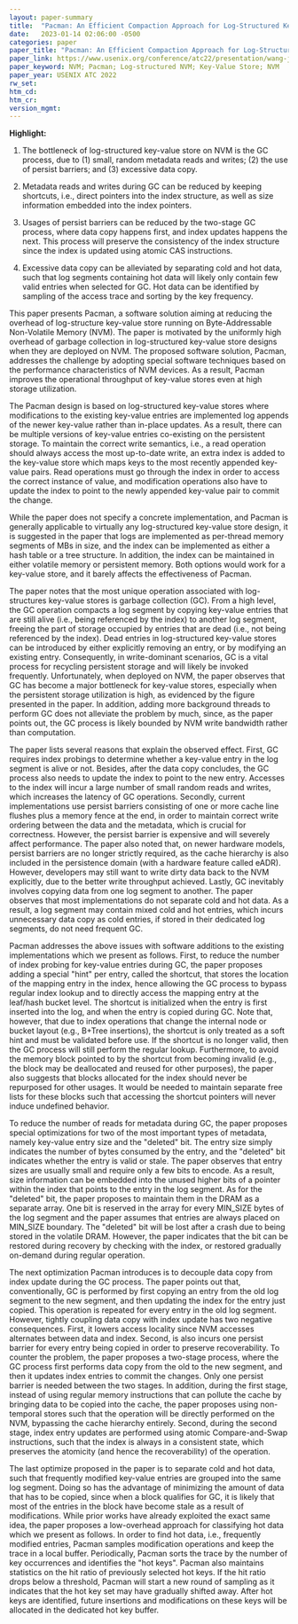 ```yaml
---
layout: paper-summary
title:  "Pacman: An Efficient Compaction Approach for Log-Structured Key-Value Store on Persistent Memory"
date:   2023-01-14 02:06:00 -0500
categories: paper
paper_title: "Pacman: An Efficient Compaction Approach for Log-Structured Key-Value Store on Persistent Memory"
paper_link: https://www.usenix.org/conference/atc22/presentation/wang-jing
paper_keyword: NVM; Pacman; Log-structured NVM; Key-Value Store; NVM
paper_year: USENIX ATC 2022
rw_set:
htm_cd:
htm_cr:
version_mgmt:
---
```


**Highlight:**

1. The bottleneck of log-structured key-value store on NVM is the GC process, due to (1) small, random metadata reads
and writes; (2) the use of persist barriers; and (3) excessive data copy.

2. Metadata reads and writes during GC can be reduced by keeping shortcuts, i.e., direct pointers into the index 
structure, as well as size information embedded into the index pointers. 

3. Usages of persist barriers can be reduced by the two-stage GC process, where data copy happens first, and 
index updates happens the next. This process will preserve the consistency of the index structure since the index
is updated using atomic CAS instructions.

4. Excessive data copy can be alleviated by separating cold and hot data, such that log segments containing hot
data will likely only contain few valid entries when selected for GC. Hot data can be identified by sampling
of the access trace and sorting by the key frequency.

This paper presents Pacman, a software solution aiming at reducing the overhead of log-structure key-value store
running on Byte-Addressable Non-Volatile Memory (NVM). The paper is motivated by the uniformly high overhead of garbage 
collection in log-structured key-value store designs when they are deployed on NVM. The proposed software 
solution, Pacman, addresses the challenge by adopting special software techniques based on the performance 
characteristics of NVM devices. As a result, Pacman improves the operational throughput of key-value stores even
at high storage utilization.

The Pacman design is based on log-structured key-value stores where modifications to the existing key-value entries are 
implemented log appends of the newer key-value rather than in-place updates. As a result, there can be multiple 
versions of key-value entries
co-existing on the persistent storage. To maintain the correct write semantics, i.e., a read operation should always 
access the most up-to-date write, an extra index is added to the key-value store which maps keys to the most recently
appended key-value pairs. Read operations must go through the index in order to access the correct instance of 
value, and modification operations also have to update the index to point to the newly appended key-value pair 
to commit the change. 

While the paper does not specify a concrete implementation, and Pacman is generally applicable to virtually any
log-structured key-value store design, it is suggested in the paper that logs are implemented as per-thread 
memory segments of MBs in size, and the index can be implemented as either a hash table or a tree structure.
In addition, the index can be maintained in either volatile memory or persistent memory. Both options would 
work for a key-value store, and it barely affects the effectiveness of Pacman.

The paper notes that the most unique operation associated with log-structures key-value stores is garbage collection 
(GC).
From a high level, the GC operation compacts a log segment by copying key-value entries that are still alive (i.e.,
being referenced by the index) to another log segment, freeing the part of storage occupied by entries that are 
dead (i.e., not being referenced by the index). Dead entries in log-structured key-value stores can be introduced 
by either explicitly removing an entry, or by modifying an existing entry. 
Consequently, in write-dominant scenarios, GC is a vital process for recycling persistent storage and will likely be
invoked frequently.
Unfortunately, when deployed on NVM, the paper observes that GC has become a major bottleneck for key-value stores,
especially when the persistent storage utilization is high, as evidenced by the figure presented in the paper. 
In addition, adding more background threads to perform GC does not alleviate the problem by much, since, as the 
paper points out, the GC process is likely bounded by NVM write bandwidth rather than computation.

The paper lists several reasons that explain the observed effect. First, GC requires index probings to
determine whether a key-value entry in the log segment is alive or not. Besides, after the data copy concludes, the 
GC process also needs to update the index to point to the new entry. Accesses to the index will incur a large number 
of small random reads and writes, which increases the latency of GC operations.
Secondly, current implementations use persist barriers consisting of one or more cache line flushes plus a memory 
fence at the end, in order to maintain correct write ordering between the data and the metadata, which is crucial
for correctness. However, the persist barrier is expensive and will severely affect performance. The paper also noted
that, on newer hardware models, persist barriers are no longer strictly required, as the cache hierarchy is also
included in the persistence domain (with a hardware feature called eADR). However, developers may still want to 
write dirty data back to the NVM explicitly, due to the better write throughput achieved. 
Lastly, GC inevitably involves copying data from one log segment to another. The paper observes that most 
implementations do not separate cold and hot data. As a result, a log segment may contain mixed cold and hot entries,
which incurs unnecessary data copy as cold entries, if stored in their dedicated log segments, do not need frequent GC. 

Pacman addresses the above issues with software additions to the existing implementations which we present as follows.
First, to reduce the number of index probing for key-value entries during GC, the paper proposes adding a special
"hint" per entry, called the shortcut, that stores the location of the mapping entry in the index, hence allowing the
GC process to bypass regular index lookup and to directly access the mapping entry at the leaf/hash bucket level. 
The shortcut is initialized when the entry is first inserted into the log, and when the entry is copied during GC.
Note that, however, that due to index operations that change the internal node or bucket layout (e.g., B+Tree 
insertions), the shortcut is only treated as a soft hint and must be validated before use. If the shortcut is 
no longer valid, then the GC process will still perform the regular lookup.
Furthermore, to avoid the memory block pointed to by the shortcut from becoming invalid (e.g., the block may be
deallocated and reused for other purposes), the paper also suggests that blocks allocated for the index should never
be repurposed for other usages. It would be needed to maintain separate free lists for these blocks such that
accessing the shortcut pointers will never induce undefined behavior.

To reduce the number of reads for metadata during GC, the paper proposes special optimizations for two of the 
most important types of metadata, namely key-value entry size and the "deleted" bit. The entry size simply indicates
the number of bytes consumed by the entry, and the "deleted" bit indicates whether the entry is valid or 
stale. The paper observes that entry sizes are usually small and require only a few bits to encode. As a result,
size information can be embedded into the unused higher bits of a pointer within the index that points to the entry 
in the log segment. As for the "deleted" bit, the paper proposes to maintain them in the DRAM as a separate array.
One bit is reserved in the array for every MIN\_SIZE bytes of the log segment and the paper assumes that entries are 
always placed on MIN\_SIZE boundary. The "deleted" bit will be lost after a crash due to being stored in the volatile 
DRAM. However, the paper indicates that the bit can be restored during recovery by checking with the index, or 
restored gradually on-demand during regular operation.

The next optimization Pacman introduces is to decouple data copy from index update during the GC process. 
The paper points out that, conventionally, GC is performed by first copying an entry from the old log segment to the 
new segment, and then updating the index for the entry just copied. This operation is repeated for every entry in
the old log segment. However, tightly coupling data copy with index update has two negative consequences. First,
it lowers access locality since NVM accesses alternates between data and index. Second, is also incurs one persist 
barrier for every entry being copied in order to preserve recoverability. To counter the problem, the paper proposes
a two-stage process, where the GC process first performs data copy from the old to the new segment, and then it
updates index entries to commit the changes. Only one persist barrier is needed between the two stages.
In addition, during the first stage, instead of using regular memory instructions that can pollute the cache by 
bringing data to be copied into the cache, the paper proposes using non-temporal stores such that the operation
will be directly performed on the NVM, bypassing the cache hierarchy entirely. 
Second, during the second stage, index entry updates are performed using atomic Compare-and-Swap instructions, such
that the index is always in a consistent state, which preserves the atomicity (and hence the recoverability) of the 
operation.

The last optimize proposed in the paper is to separate cold and hot data, such that frequently modified key-value
entries are grouped into the same log segment. Doing so has the advantage of minimizing the amount of data that has
to be copied, since when a block qualifies for GC, it is likely that most of the entries in the block have become
stale as a result of modifications. While prior works have already exploited the exact same idea, the paper proposes
a low-overhead approach for classifying hot data which we present as follows. In order to find hot data, i.e.,
frequently modified entries, Pacman samples modification operations and keep the trace in a local buffer. Periodically,
Pacman sorts the trace by the number of key occurrences and identifies the "hot keys".
Pacman also maintains statistics on the hit ratio of previously selected hot keys. If the hit ratio drops below a 
threshold, Pacman will start a new round of sampling as it indicates that the hot key set may have gradually shifted
away. After hot keys are identified, future insertions and modifications on these keys will be allocated in the 
dedicated hot key buffer.

